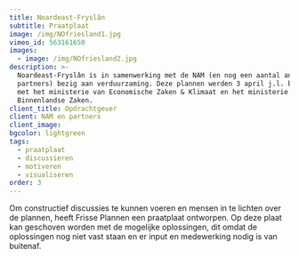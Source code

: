 ```yaml
---
title: Noardeast-Fryslân
subtitle: Praatplaat
image: /img/NOfriesland1.jpg
vimeo_id: 563161650
images:
  - image: /img/NOfriesland2.jpg
description: >-
  Noardeast-Fryslân is in samenwerking met de NAM (en nog een aantal andere
  partners) bezig aan verduurzaming. Deze plannen werden 3 april j.l. besproken
  met het ministerie van Economische Zaken & Klimaat en het ministerie van
  Binnenlandse Zaken.
client_title: Opdrachtgever
client: NAM en partners
client_image:
bgcolor: lightgreen
tags:
  - praatplaat
  - discussieren
  - motiveren
  - visualiseren
order: 3
---
```


Om constructief discussies te kunnen voeren en mensen in te lichten over de plannen, heeft Frisse Plannen een praatplaat ontworpen. Op deze plaat kan geschoven worden met de mogelijke oplossingen, dit omdat de oplossingen nog niet vast staan en er input en medewerking nodig is van buitenaf.